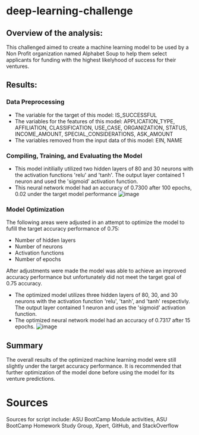 # deep-learning-challenge

## Overview of the analysis: 
This challenged aimed to create a machine learning model to be used by a Non Profit organization named Alphabet Soup to help them select applicants for funding with the highest likelyhood of success for their ventures. 

## Results: 

### Data Preprocessing
- The variable for the target of this model: IS_SUCCESSFUL
- The variables for the features of this model: APPLICATION_TYPE, AFFILIATION, CLASSIFICATION, USE_CASE, ORGANIZATION, STATUS, INCOME_AMOUNT, SPECIAL_CONSIDERATIONS, ASK_AMOUNT
- The variables removed from the input data of this model: EIN, NAME


### Compiling, Training, and Evaluating the Model
- This model initilially utilized two hidden layers of 80 and 30 neurons with the activation functions 'relu' and 'tanh'. The output layer contained 1 neuron and used the 'sigmoid' activation function.
- This neural network model had an accuracy of 0.7300 after 100 epochs, 0.02 under the target model performance
![image](https://github.com/user-attachments/assets/e49f03f0-dfbf-4e08-aeee-51bed02c463e)

### Model Optimization 
The following areas were adjusted in an attempt to optimize the model to fufill the target accuracy performance of 0.75:
- Number of hidden layers
- Number of neurons
- Activation functions
- Number of epochs

After adjustments were made the model was able to achieve an improved accuracy performance but unfortunately did not meet the target goal of 0.75 accuracy.
- The optimized model utilizes three hidden layers of 80, 30, and 30 neurons with the activation function 'relu', 'tanh', and 'tanh' respectivly. The output layer contained 1 neuron and uses the 'sigmoid' activation function.
- The optimized neural network model had an accuracy of 0.7317 after 15 epochs.
![image](https://github.com/user-attachments/assets/273cc2cb-873c-4157-b267-b110922a87f6)


## Summary
The overall results of the optimized machine learning model were still slightly under the target accuracy performance. It is recommended that further optimization of the model done before using the model for its venture predictions. 


# Sources
Sources for script include: ASU BootCamp Module activities, ASU BootCamp Homework Study Group, Xpert, GitHub, and StackOverflow
